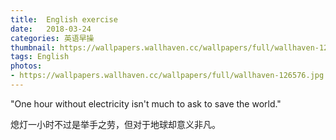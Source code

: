 ```yaml
---
title:  English exercise
date:   2018-03-24
categories: 英语早操
thumbnail: https://wallpapers.wallhaven.cc/wallpapers/full/wallhaven-126576.jpg
tags: English
photos:
- https://wallpapers.wallhaven.cc/wallpapers/full/wallhaven-126576.jpg
---
```


"One hour without electricity isn't much to ask to save the world."
<p>熄灯一小时不过是举手之劳，但对于地球却意义非凡。</p>
